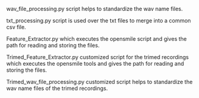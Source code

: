 
wav_file_processing.py script helps to standardize the wav name files. 

txt_processing.py script is used over the txt files to merge into a common csv file.

Feature_Extractor.py which executes the opensmile script and gives the path for reading and storing the files.

Trimed_Feature_Extractor.py customized script for the trimed recordings which executes the opensmile tools and gives the path for reading and storing the files.

Trimed_wav_file_processing.py customized script helps to standardize the wav name files of the trimed recordings.
